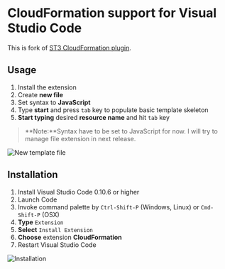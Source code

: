 CloudFormation support for Visual Studio Code 
===================

This is fork of [ST3 CloudFormation plugin](https://github.com/beaknit/cform).


Usage
-------------

 1. Install the extension
 2. Create **new file**
 3. Set syntax to **JavaScript**
 4. Type **start** and press ```tab``` key to populate basic template skeleton
 5. **Start typing** desired **resource name** and hit ```tab``` key


> **Note:**Syntax have to be set to JavaScript for now. I will try to manage file extension in next release.

![New template file](https://raw.githubusercontent.com/aws-scripting-guy/cform-VSCode/master/assets/new_template_file.gif)

Installation
-------------------

 1. Install Visual Studio Code 0.10.6 or higher
 2. Launch Code
 3. Invoke command palette by ```Ctrl-Shift-P``` (Windows, Linux) or ```Cmd-Shift-P``` (OSX)
 4. **Type** ```Extension```
 4. **Select** ```Install Extension```
 5. **Choose** extension **CloudFormation**
 6. Restart Visual Studio Code

![Installation](https://raw.githubusercontent.com/aws-scripting-guy/cform-VSCode/master/assets/install_extension.gif)
